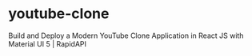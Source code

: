 # youtube-clone
Build and Deploy a Modern YouTube Clone Application in React JS with Material UI 5 | RapidAPI
